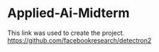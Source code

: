 # Applied-Ai-Midterm

This link was used to create the project.
https://github.com/facebookresearch/detectron2
